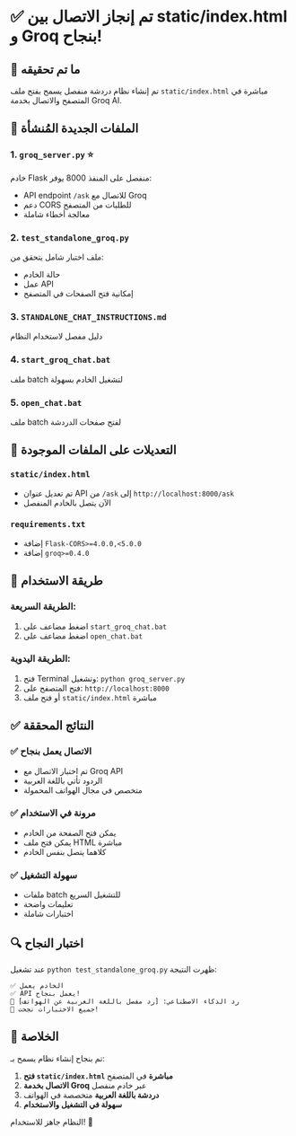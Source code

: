 # ✅ تم إنجاز الاتصال بين static/index.html و Groq بنجاح!

## 🎯 ما تم تحقيقه

تم إنشاء نظام دردشة منفصل يسمح بفتح ملف `static/index.html` مباشرة في المتصفح والاتصال بخدمة Groq AI.

## 📁 الملفات الجديدة المُنشأة

### 1. `groq_server.py` ⭐

خادم Flask منفصل على المنفذ 8000 يوفر:

- API endpoint `/ask` للاتصال مع Groq
- دعم CORS للطلبات من المتصفح
- معالجة أخطاء شاملة

### 2. `test_standalone_groq.py`

ملف اختبار شامل يتحقق من:

- حالة الخادم
- عمل API
- إمكانية فتح الصفحات في المتصفح

### 3. `STANDALONE_CHAT_INSTRUCTIONS.md`

دليل مفصل لاستخدام النظام

### 4. `start_groq_chat.bat`

ملف batch لتشغيل الخادم بسهولة

### 5. `open_chat.bat`

ملف batch لفتح صفحات الدردشة

## 🔧 التعديلات على الملفات الموجودة

### `static/index.html`

- تم تعديل عنوان API من `/ask` إلى `http://localhost:8000/ask`
- الآن يتصل بالخادم المنفصل

### `requirements.txt`

- إضافة `Flask-CORS>=4.0.0,<5.0.0`
- إضافة `groq>=0.4.0`

## 🚀 طريقة الاستخدام

### الطريقة السريعة:

1. اضغط مضاعف على `start_groq_chat.bat`
2. اضغط مضاعف على `open_chat.bat`

### الطريقة اليدوية:

1. فتح Terminal وتشغيل: `python groq_server.py`
2. فتح المتصفح على: `http://localhost:8000`
3. أو فتح ملف `static/index.html` مباشرة

## ✅ النتائج المحققة

### ✅ الاتصال يعمل بنجاح

- تم اختبار الاتصال مع Groq API
- الردود تأتي باللغة العربية
- متخصص في مجال الهواتف المحمولة

### ✅ مرونة في الاستخدام

- يمكن فتح الصفحة من الخادم
- يمكن فتح ملف HTML مباشرة
- كلاهما يتصل بنفس الخادم

### ✅ سهولة التشغيل

- ملفات batch للتشغيل السريع
- تعليمات واضحة
- اختبارات شاملة

## 🔍 اختبار النجاح

عند تشغيل `python test_standalone_groq.py` ظهرت النتيجة:

```
✅ الخادم يعمل
✅ API يعمل بنجاح!
🤖 رد الذكاء الاصطناعي: [رد مفصل باللغة العربية عن الهواتف]
🎉 جميع الاختبارات نجحت!
```

## 🎉 الخلاصة

تم بنجاح إنشاء نظام يسمح بـ:

1. **فتح `static/index.html` مباشرة** في المتصفح
2. **الاتصال بخدمة Groq** عبر خادم منفصل
3. **دردشة باللغة العربية** متخصصة في الهواتف
4. **سهولة في التشغيل والاستخدام**

النظام جاهز للاستخدام! 🚀
